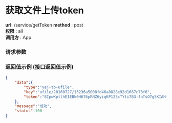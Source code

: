 获取文件上传token
=======

**url**: /service/getToken
**method** : post  
**权限** : all  
**调用方** : App

### 请求参数


### 返回值示例 (接口返回值示例)

```json
{
	"data":{
		"type":"yej-tb-ufile",
		"key":"ufile/20160727/13236a5008fd46a8828e92d1667c73f6",
		"token":"8IpwKptlhEIEBk0H676pRNZ6yiqKP12ScTYti7B3:fnTsO7g5KIAHfZcMQKvoSo6lCvM=:eyJzY29wZSI6Inllai10Yi11ZmlsZSIsImRlYWRsaW5lIjoxNDY5NjAxOTA0fQ=="
	},
	"message":"成功",
	"status":100
}
```
